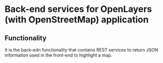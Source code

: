 # Back-end services for OpenLayers (with OpenStreetMap) application


## Functionality

It is the back-edn functionality that contains REST services to return JSON information used in the front-end to highlight a map.

